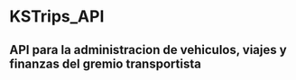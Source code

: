 # KSTrips_API

## API para la administracion de vehiculos, viajes y finanzas del gremio transportista
